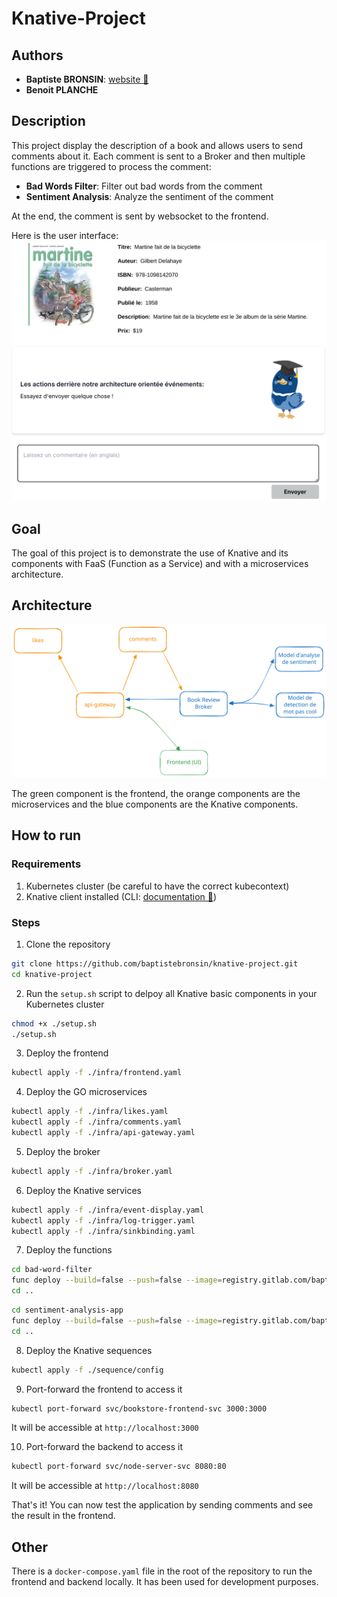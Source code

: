 # Knative-Project
## Authors
- **Baptiste BRONSIN**: [website 🔗](https://baptistebronsin.be)
- **Benoit PLANCHE**

## Description
This project display the description of a book and allows users to send comments about it. Each comment is sent to a Broker and then multiple functions are triggered to process the comment:
- **Bad Words Filter**: Filter out bad words from the comment
- **Sentiment Analysis**: Analyze the sentiment of the comment

At the end, the comment is sent by websocket to the frontend.

Here is the user interface:
![User interface](./doc/images/frontend.png)

## Goal
The goal of this project is to demonstrate the use of Knative and its components with FaaS (Function as a Service) and with a microservices architecture.

## Architecture
![Architecture](./doc/images/architecture.svg)

The green component is the frontend, the orange components are the microservices and the blue components are the Knative components.

## How to run
### Requirements
1. Kubernetes cluster (be careful to have the correct kubecontext)
2. Knative client installed (CLI: [documentation 🔗](https://knative.dev/docs/client/install-kn))

### Steps
1. Clone the repository
```bash
git clone https://github.com/baptistebronsin/knative-project.git
cd knative-project
```

2. Run the `setup.sh` script to delpoy all Knative basic components in your Kubernetes cluster
```bash
chmod +x ./setup.sh
./setup.sh
```

3. Deploy the frontend
```bash
kubectl apply -f ./infra/frontend.yaml
```

4. Deploy the GO microservices
```bash
kubectl apply -f ./infra/likes.yaml
kubectl apply -f ./infra/comments.yaml
kubectl apply -f ./infra/api-gateway.yaml
```

5. Deploy the broker
```bash
kubectl apply -f ./infra/broker.yaml
```

6. Deploy the Knative services
```bash
kubectl apply -f ./infra/event-display.yaml
kubectl apply -f ./infra/log-trigger.yaml
kubectl apply -f ./infra/sinkbinding.yaml
```

7. Deploy the functions
```bash
cd bad-word-filter
func deploy --build=false --push=false --image=registry.gitlab.com/baptiste.bronsin/knative/bad-word-filter:latest -v
cd ..
```

```bash
cd sentiment-analysis-app
func deploy --build=false --push=false --image=registry.gitlab.com/baptiste.bronsin/knative/sentiment-analysis-app:latest -v
cd ..
```

8. Deploy the Knative sequences
```bash
kubectl apply -f ./sequence/config
```

9. Port-forward the frontend to access it
```bash
kubectl port-forward svc/bookstore-frontend-svc 3000:3000
```

It will be accessible at `http://localhost:3000`

10. Port-forward the backend to access it
```bash
kubectl port-forward svc/node-server-svc 8080:80
```

It will be accessible at `http://localhost:8080`

That's it! You can now test the application by sending comments and see the result in the frontend.

## Other
There is a `docker-compose.yaml` file in the root of the repository to run the frontend and backend locally.  It has been used for development purposes.